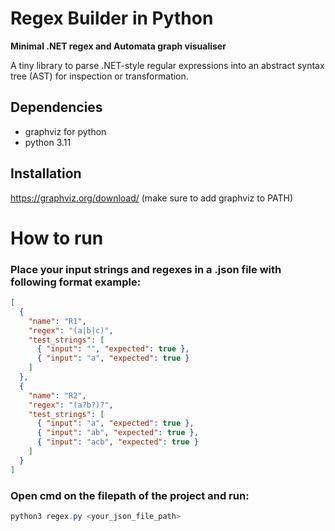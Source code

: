 # Regex Builder in Python

**Minimal .NET regex and Automata graph visualiser**

A tiny library to parse .NET-style regular expressions into an abstract syntax tree (AST) for inspection or transformation.

## Dependencies

- graphviz for python
- python 3.11

## Installation

https://graphviz.org/download/ (make sure to add graphviz to PATH)

# How to run

### Place your input strings and regexes in a .json file with following format example:
```json
[
  {
    "name": "R1",
    "regex": "(a|b|c)",
    "test_strings": [
      { "input": "", "expected": true },
      { "input": "a", "expected": true }
    ]
  },
  {
    "name": "R2",
    "regex": "(a?b?)?",
    "test_strings": [
      { "input": "a", "expected": true },
      { "input": "ab", "expected": true },
      { "input": "acb", "expected": true }
    ]
  }
]
```
### Open cmd on the filepath of the project and run:
```powershell
python3 regex.py <your_json_file_path>
```
